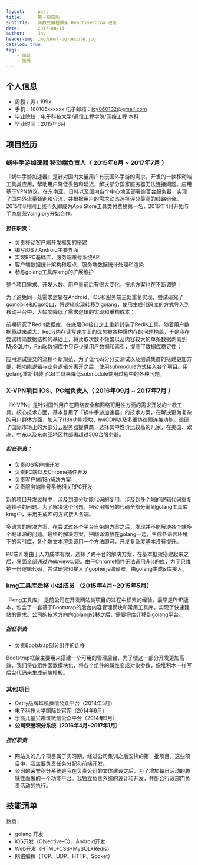 ```yaml
---
layout:     post
title:      第一份简历
subtitle:   函数式编程框架 ReactiveCocoa 进阶
date:       2017-08-13
author:     Joy
header-img: img/post-bg-people.jpg
catalog: true
tags:
    - 面试
    - 简历 
---
```


## 个人信息

- 周毅 / 男 / 199x
- 手机：180105xxxxxx      电子邮箱：joy060102@gmail.com
- 毕业院校：电子科技大学/通信工程学院/网络工程   本科
- 毕业时间：2015年6月

## 项目经历

### 蜗牛手游加速器 移动端负责人（ 2015年6月 ~ 2017年7月 ）

『蜗牛手游加速器』是针对国内大量用户有玩国外手游的需求，开发的一款移动端工具类应用，帮助用户降低丢包和延迟，解决部分国家服务器无法连接问题。应用基于VPN协议，在东南亚、日韩以及国内各个中心地区部署逾百台服务器，实现了国内外流量甄别和分流，并根据用户的需求动态选择评分最高的线路组合。2015年8月刚上线不久即成为App Store工具类付费榜第一名，2016年4月开始与手游虚荣Vainglory开始合作。

#### 担任职责：

- 负责移动客户端开发框架的搭建
- 编写iOS / Android主要界面
- 实现RPC基础库，服务端账号系统API
- 客户端数据统计架构和埋点，服务端数据统计处理和渲染
- 参与golang工具库kmg的扩展维护

整个项目需求、开发人数、用户量前后有很大变化，技术方案也在不断调整：

为了避免同一处需求逻辑在Android、iOS和服务端三处重复实现，尝试研究了gomobile和Cgo接口，将逻辑实现转移到golang，使用生成代码库的方式导入到移动平台中，大幅度降低了需求逻辑的实现和重构成本；

前期研究了Redis数据库，在底层Go接口之上重新封装了Redis工具。随着用户数据量越来越大，Redis内存读写速度上的优势被各种爆内存的问题掩盖，于是我在尝试精简数据结构的基础上，将读取次数不频繁以及内容较大的单条数据剥离到MySQL中，Redis数据库中只存少量用户数据和索引，提高了数据库稳定性；

应用测试提交的流程不断规范，为了让代码分分支测试以及测试集群的搭建更加方便，把功能逻辑与业务逻辑分离开之后，使用submodule方式接入各个项目。用golang重新封装了Git工具来降低submodule使用过程中的各种问题。

### X-VPN项目 iOS、PC端负责人（ 2016年09月 ~ 2017年7月 ）

『X-VPN』是针对国外用户在网络安全和网络可用性方面的需求开发的一款工具。核心技术方面，基本复用了『蜗牛手游加速器』的技术方案，在解决更为复杂的用户群体方面，加入了i18n功能模块、hviCDN以及多重协议预连接功能。调研了国际市场上的大部分云服务器提供商，选择其中性价比较高的几家，在美国、欧洲、中东以及东南亚地区共部署超过500台服务器。

##### 担任职责：

* 负责iOS客户端开发
* 负责PC端以及Chrome插件开发
* 负责客户端i18n解决方案
* 负责服务端账号系统相关RPC开发

新的项目开发过程中，涉及到部分功能代码的复用，涉及到多个端的逻辑代码重复造轮子的问题。为了解决这个问题，把公用部分的代码全部分离到golang工具库kmg中，采用生成库的方式接入各端。

多语言的解决方案，在尝试过各个平台自带的方案之后，发现并不能解决各个端多个翻译源的问题。最终的解决方案，把翻译源放在golang一边，生成各语言环境下的索引库，各个端文本渲染调用一个方法即可，开发复杂度基本没有提升。

PC端开发由于人力成本有限，选择了跨平台的解决方案，在基本框架搭建起来之后，界面全部通过Webview实现。由于Chrome插件无法调用非js的库，为了只维护一份逻辑代码，尝试研究和接入了gopherjs编译器，由golang生成js库接入。

### kmg工具库迁移 小组成员 （2015年4月~2015年5月）

『kmg工具库』 是前公司在开发网站类项目的过程中积累的经验，最早是PHP版本，包含了一套基于Bootstrap的后台内容管理模块和常用工具库，实现了快速建站的需求。公司的技术方向向golang转移之后，需要将库迁移到golang平台。

##### 担任职责

* 负责Bootstrap部分组件的迁移

Bootstrap框架主要用来搭建一个可用的管理后台，为了使这一部分开发更加高效，我们将各组件函数模块化，将各个组件的属性变成对象参数，像堆积木一样写后台代码来生成前端模板。

### 其他项目  

* Ostry品牌耳机微信公众平台（2014年5月）
* 电子科技大学国际处官网（2014年9月）
* 乐高儿童兴趣班微信公众平台（2014年9月）
* **公司荣誉积分系统（2016年4月~2017年1月）**

##### 担任职责

* 网站类的几个项目属于实习期，经过公司集训之后安排的第一批项目。这些项目中，我主要负责任务分配和前端开发。
* 公司的荣誉积分系统是我在负责公司的文体建设之后，为了增加每日活动的趣味性而做的一个功能平台。我独立负责系统的设计和开发，并配合行政部门负责活动的执行。



## 技能清单

熟悉：

* golang 开发
* iOS开发（Objective-C）、Android开发
* Web开发（HTML+CSS+MySQL+Redis）
* 网络编程（TCP、UDP、HTTP、Socket）

